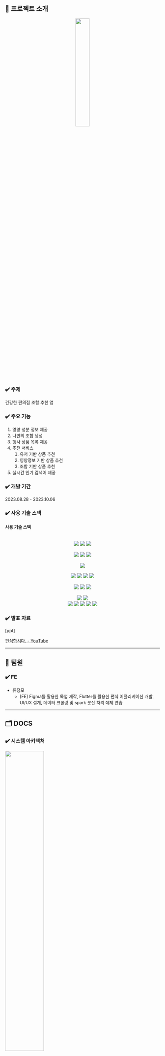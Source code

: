 ## 📌 프로젝트 소개
<div align=center>
<img width=30% src="/assets/icon.png">
</div>

### ✔️ 주제

건강한 편의점 조합 추천 앱

### ✔️ 주요 기능

1. 영양 성분 정보 제공
2. 나만의 조합 생성
3. 행사 상품 목록 제공
4. 추천 서비스
    1. 유저 기반 상품 추천
    2. 영양정보 기반 상품 추천
    3. 조합 기반 상품 추천
5. 실시간 인기 검색어 제공

### ✔️ 개발 기간

2023.08.28 - 2023.10.06

### ✔️ 사용 기술 스택

#### 사용 기술 스택

<div align="center">
<br>
<img src="https://img.shields.io/badge/springboot-6DB33F?style=for-the-badge&logo=springboot&logoColor=white">
<img src="https://img.shields.io/badge/springsecurity-6DB33F?style=for-the-badge&logo=springsecurity&logoColor=white">
<img src="https://img.shields.io/badge/gradle-02303A?style=for-the-badge&logo=gradle&logoColor=white">
</br>

<br>
<img src="https://img.shields.io/badge/amazonec2-FF9900?style=for-the-badge&logo=amazonec2&logoColor=white">
<img src="https://img.shields.io/badge/amazons3-569A31?style=for-the-badge&logo=amazons3&logoColor=white">
<img src="https://img.shields.io/badge/firebase-FFCA28?style=for-the-badge&logo=firebase&logoColor=white">
</br>
<br>
<img src="https://img.shields.io/badge/flutter-02569B?style=for-the-badge&logo=flutter&logoColor=white">
</br>

<br>
<img src="https://img.shields.io/badge/mysql-4479A1?style=for-the-badge&logo=mysql&logoColor=white">
<img src="https://img.shields.io/badge/mongodb-47A248?style=for-the-badge&logo=mongodb&logoColor=white">
<img src="https://img.shields.io/badge/redis-DC382D?style=for-the-badge&logo=redis&logoColor=white">
<img src="https://img.shields.io/badge/apachekafka-231F20?style=for-the-badge&logo=apachekafka&logoColor=white">
</br>

<br>
<img src="https://img.shields.io/badge/docker-2496ED?style=for-the-badge&logo=docker&logoColor=white">
<img src="https://img.shields.io/badge/python-0052CC?style=for-the-badge&logo=python&logoColor=white">
<img src="https://img.shields.io/badge/apachespark-E25A1C?style=for-the-badge&logo=apachespark&logoColor=white">

</br>

<br>
<img src="https://img.shields.io/badge/intellijidea-000000?style=for-the-badge&logo=intellijidea&logoColor=white">
<img src="https://img.shields.io/badge/androidstudio-3DDC84?style=for-the-badge&logo=androidstudio&logoColor=white">

</br>
<div>
<img src="https://img.shields.io/badge/jira-0052CC?style=for-the-badge&logo=jira&logoColor=white">
<img src="https://img.shields.io/badge/figma-F24E1E?style=for-the-badge&logo=figma&logoColor=white">
<img src="https://img.shields.io/badge/notion-000000?style=for-the-badge&logo=notion&logoColor=white">
<img src="https://img.shields.io/badge/pandas-000000?style=for-the-badge&logo=pandas&logoColor=white">
<img src="https://img.shields.io/badge/selenium-43B02A?style=for-the-badge&logo=selenium&logoColor=white">


</div>
</div>



</aside>

### ✔️ 발표 자료

[ppt]

[편식합시다. - YouTube](https://www.youtube.com/watch?v=EsqhW0yHhcQ)

---

## 👥 팀원

### ✔️ FE

- 류정모
    - [FE] Figma를 활용한 목업 제작, Flutter를 활용한 편식 어플리케이션 개발,  UI/UX 설계, 데이터 크롤링 및 spark 분산 처리 예제 연습
      
---

## 🗂️ DOCS

### ✔️ 시스템 아키텍처

<img width=50% src="/assets/arc.png">

### ✔️ ER-Diagram

<img width=50% src="/assets/erd.png">


---

## 📱 UI/UX

### ✔️ Figma 목업


[편식 화면 설계도 Figma](https://www.figma.com/file/GxTwXO3ZQBauj2lkI0X8t6/%ED%99%94%EB%A9%B4-%EC%84%A4%EA%B3%84%EB%8F%84?type=design&node-id=0%3A1&mode=design&t=fsk9VuUYjyr0LKOS-1)

<img width=10% src="/assets/moooookup.gif">

```
- Figma 구현부터 Atomic Design을 이용하여 재사용성을 고려하여 원활하고 빠른 개발이 가능하도록 하였습니다.
- 목업 구현에서 깔끔하고 현재 사용되고 있을 법한 UX/UI를 구현하고자 하였습니다.
- 오늘의집, 토스, 다양한 편의점 어플 등 뿐 만 아니라 FatSecret, 등 해외 어플들도 reference 삼아 사용자 편의성을 고려하였습니다.
```

### ✔️ 어플리케이션 UI

<h2>시작<h2>
<img width=10% src="/assets/splash.png">

<h2>홈페이지<h2>
<img width=10% src="https://github.com/JeongmoRyu/pyunsik_cvs/assets/122513909/b21847dd-f228-4c8f-a812-3c7aeb0821dc">

```
- carousel을 통한 편의점별 행사 데이터를 직접 연결토록 하였습니다.
- 발전적인 가능성으로 homepage 입장시 크롤링을 통해 실제 서버에 올라와있는 행사 정보 중 할인행사를 제공할 수 있겠다라고 판단하였습니다.
```

<h2>검색 페이지<h2>
<img width=10% src="https://github.com/JeongmoRyu/pyunsik_cvs/assets/122513909/2d5a70fb-bf22-4947-88b3-aba664d06a63">
    
```
- 전체 리스트의 데이터를 페이지네이션하여 데이터를 조금 더 빠르게 가져올 수 있도록 하여 사용자들이 답답함을 느끼지 않도록 구현
- 전체 상품 데이터를 들고오는 것도 로딩시간이 더 걸리므로 개인의 검색 정보에 대한 정보를 기기에 저장할 수 있도록 하여 편의성을 증진시켰습니다.
```

<h2>상품목록 페이지<h2>
<img width=10% src="https://github.com/JeongmoRyu/pyunsik_cvs/assets/122513909/2e5dd268-18e8-4870-849e-9ab24608445a">
    
```
- 전체 리스트의 데이터를 페이지네이션하여 데이터를 조금 더 빠르게 가져올 수 있도록 하여 사용자들이 답답함을 느끼지 않도록 구현
```

<h2>상세보기 페이지<h2>
<img width=10% src="https://github.com/JeongmoRyu/pyunsik_cvs/assets/122513909/05889f16-0938-4e4b-8a8d-0e16b27a6ad4">
    
```
- Cart에 담긴 혹은 삼품의 정보에 따른 기준영양정보와 비교 가능한 Chart와 수치화된 % 값을 통해 균형잡힌 영양정보를 얻을 수 있게 도왔습니다.
- 추후 발전 가능성을 가지고 기준 영양정보가 아닌 사용자들의 데이터를 바탕으로 영양소 추천과 음식 추천까지 가능하다고 판단되었습니다.
```

<h2>상품조합 페이지<h2>
<img width=10% src="https://github.com/JeongmoRyu/pyunsik_cvs/assets/122513909/84e5be80-bc31-436c-a9e0-5602cc44465e">
    
```
- Cart에 담긴 혹은 삼품의 정보에 따른 기준영양정보와 비교 가능한 Chart와 수치화된 % 값을 통해 균형잡힌 영양정보를 얻을 수 있게 도왔습니다.
- 추후 발전 가능성을 가지고 기준 영양정보가 아닌 사용자들의 데이터를 바탕으로 영양소 추천과 음식 추천까지 가능하다고 판단되었습니다.
```

<h2>로그인 페이지<h2>
<img width=10% src="https://github.com/JeongmoRyu/pyunsik_cvs/assets/122513909/4a62cb4a-2f76-4ac4-9855-8cc7a4240458">
    
```
- FCM Token을 통한 Alarm을 구현하였기에 기기별 FCM Token을 가져올 수 있도록 로그인하며 정보를 표시하도록 하였습니다.
```

<h2>스크랩 페이지<h2>
<img width=10% src="https://github.com/JeongmoRyu/pyunsik_cvs/assets/122513909/da48f353-fac3-4d49-9a34-d73bc3ddb7c2">

